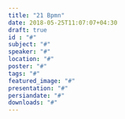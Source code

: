 ```yaml
---
title: "21 Bpmn"
date: 2018-05-25T11:07:07+04:30
draft: true
id : "#"
subject: "#"
speaker: "#"
location: "#"
poster: "#"
tags: "#"
featured_image: "#"
presentation: "#"
persiandate: "#"
downloads: "#"
---
```

